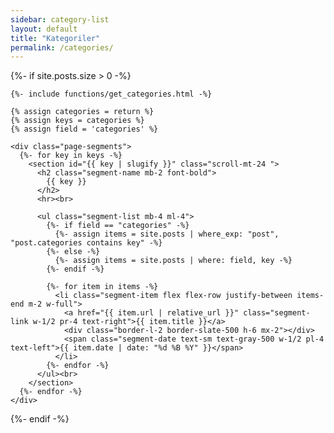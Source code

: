 ```yaml
---
sidebar: category-list
layout: default
title: "Kategoriler"
permalink: /categories/
---
```


<section id="contents" class="w-full min-h-screen mt-40 scroll-mt-24 ">
  {%- if site.posts.size > 0 -%}

    {%- include functions/get_categories.html -%}

    {% assign categories = return %}
    {% assign keys = categories %}
    {% assign field = 'categories' %}

    <div class="page-segments">
      {%- for key in keys -%}
        <section id="{{ key | slugify }}" class="scroll-mt-24 ">
          <h2 class="segment-name mb-2 font-bold">
            {{ key }}
          </h2>
          <hr><br>

          <ul class="segment-list mb-4 ml-4">
            {%- if field == "categories" -%}
              {%- assign items = site.posts | where_exp: "post", "post.categories contains key" -%}
            {%- else -%}
              {%- assign items = site.posts | where: field, key -%}
            {%- endif -%}

            {%- for item in items -%}
              <li class="segment-item flex flex-row justify-between items-end m-2 w-full">
                <a href="{{ item.url | relative_url }}" class="segment-link w-1/2 pr-4 text-right">{{ item.title }}</a>
                <div class="border-l-2 border-slate-500 h-6 mx-2"></div>
                <span class="segment-date text-sm text-gray-500 w-1/2 pl-4 text-left">{{ item.date | date: "%d %B %Y" }}</span>
              </li>
            {%- endfor -%}
          </ul><br>
        </section>
      {%- endfor -%}
    </div>

  {%- endif -%}
</section>
<script>
(function () {
  function toSlug(s) {
    return s.toString().trim().toLowerCase()
      .normalize('NFD').replace(/[\u0300-\u036f]/g, '')
      .replace(/ı/g, 'i').replace(/ğ/g, 'g').replace(/ş/g, 's')
      .replace(/ç/g, 'c').replace(/ö/g, 'o').replace(/ü/g, 'u')
      .replace(/[^a-z0-9\- ]/g, '')
      .replace(/\s+/g, '-')
      .replace(/\-+/g, '-');
  }

  function showHashSection() {
    var raw = window.location.hash.replace(/^#/, '');
    var sections = document.querySelectorAll('.page-segments > section');

    if (!raw) {
      sections.forEach(function (sec) { sec.style.display = 'block'; });
      return;
    }

    var decoded = decodeURIComponent(raw);
    var slug = toSlug(decoded);

    var targetId = null;
    if (document.getElementById(slug)) targetId = slug;
    else if (document.getElementById(decoded)) targetId = decoded;

    sections.forEach(function (sec) {
      sec.style.display = (targetId && sec.id === targetId) ? 'block' : (targetId ? 'none' : 'block');
    });
  }

  document.addEventListener('DOMContentLoaded', showHashSection);
  window.addEventListener('hashchange', showHashSection);
})();
</script>
